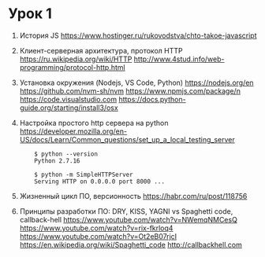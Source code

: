 # Урок 1

1. История JS 
    https://www.hostinger.ru/rukovodstva/chto-takoe-javascript
    
2. Клиент-серверная архитектура, протокол HTTP 
    https://ru.wikipedia.org/wiki/HTTP
    http://www.4stud.info/web-programming/protocol-http.html

3. Установка окружения (Nodejs, VS Code, Python)
    https://nodejs.org/en
    https://github.com/nvm-sh/nvm
    https://www.npmjs.com/package/n
    https://code.visualstudio.com
    https://docs.python-guide.org/starting/install3/osx

4. Настройка простого http сервера на python
    https://developer.mozilla.org/en-US/docs/Learn/Common_questions/set_up_a_local_testing_server

    ```
        $ python --version
        Python 2.7.16
        
        $ python -m SimpleHTTPServer
        Serving HTTP on 0.0.0.0 port 8000 ...
    ```

5. Жизненный цикл ПО, версионность
    https://habr.com/ru/post/118756

6. Принципы разработки ПО: DRY, KISS, YAGNI vs Spaghetti code, callback-hell
    https://www.youtube.com/watch?v=NWemqNMCesQ
    https://www.youtube.com/watch?v=rix-fkrloq4
    https://www.youtube.com/watch?v=Ot2eB07rjcI
    https://en.wikipedia.org/wiki/Spaghetti_code
    http://callbackhell.com



